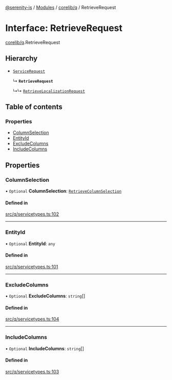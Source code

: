 [@serenity-is](../README.md) / [Modules](../modules.md) / [corelib/q](../modules/corelib_q.md) / RetrieveRequest

# Interface: RetrieveRequest

[corelib/q](../modules/corelib_q.md).RetrieveRequest

## Hierarchy

- [`ServiceRequest`](corelib_q.ServiceRequest.md)

  ↳ **`RetrieveRequest`**

  ↳↳ [`RetrieveLocalizationRequest`](corelib_q.RetrieveLocalizationRequest.md)

## Table of contents

### Properties

- [ColumnSelection](corelib_q.RetrieveRequest.md#columnselection)
- [EntityId](corelib_q.RetrieveRequest.md#entityid)
- [ExcludeColumns](corelib_q.RetrieveRequest.md#excludecolumns)
- [IncludeColumns](corelib_q.RetrieveRequest.md#includecolumns)

## Properties

### ColumnSelection

• `Optional` **ColumnSelection**: [`RetrieveColumnSelection`](../enums/corelib_q.RetrieveColumnSelection.md)

#### Defined in

[src/q/servicetypes.ts:102](https://github.com/serenity-is/serenity/blob/master/packages/corelib/src/q/servicetypes.ts#L102)

___

### EntityId

• `Optional` **EntityId**: `any`

#### Defined in

[src/q/servicetypes.ts:101](https://github.com/serenity-is/serenity/blob/master/packages/corelib/src/q/servicetypes.ts#L101)

___

### ExcludeColumns

• `Optional` **ExcludeColumns**: `string`[]

#### Defined in

[src/q/servicetypes.ts:104](https://github.com/serenity-is/serenity/blob/master/packages/corelib/src/q/servicetypes.ts#L104)

___

### IncludeColumns

• `Optional` **IncludeColumns**: `string`[]

#### Defined in

[src/q/servicetypes.ts:103](https://github.com/serenity-is/serenity/blob/master/packages/corelib/src/q/servicetypes.ts#L103)
